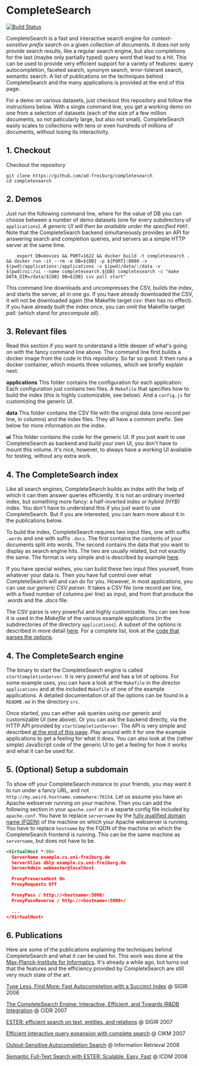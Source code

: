 # CompleteSearch

[![Build
Status](https://travis-ci.com/ad-freiburg/completesearch.svg?branch=master)](https://travis-ci.com/ad-freiburg/completesearch)

CompleteSearch is a fast and interactive search engine for *context-sensitive prefix search* on a given collection of documents.
It does not only provide search results, like a regular search engine,
but also completions for the last (maybe only partially typed) query word that lead to a hit.
This can be used to provide very efficient support for a variety of features:
query autocompletion, faceted search, synonym search, error-tolerant search, semantic search.
A list of publications on the techniques behind CompleteSearch and the many applications is provided at the end of this page.

For a demo on various datasets, just checkout this repository and follow the instructions below.
With a single command line, you get a working demo on one from a selection of datasets
(each of the size of a few million documents, so not paticularly large, but also not small).
CompleteSearch easily scales to collections with tens or even hundreds of millions of documents,
without losing its interactivity.

## 1. Checkout

Checkout the repository

    git clone https://github.com/ad-freiburg/completesearch
    cd completesearch

## 2. Demos

Just run the following command line, where for the value of DB you can choose
between a number of demo datasets (one for every subdirectory of `applications`).
*A generic UI will then be available under the specified `PORT`*.
Note that the CompleteSearch backend simultaneously provides an API for answering search and completion queries,
and servers as a simple HTTP server at the same time.

        export DB=movies && PORT=1622 && docker build -t completesearch . && docker run -it --rm -e DB=${DB} -p ${PORT}:8080 -v $(pwd)/applications:/applications -v $(pwd)/data/:/data -v $(pwd)/ui:/ui --name completesearch.${DB} completesearch -c "make DATA_DIR=/data/${DB} DB=${DB} csv pall start"

This command line downloads and uncompresses the CSV, builds the index, and starts the server, all in one go.
If you have already downloaded the CSV, it will not be downloaded again (the Makefile target *csv:* then has no effect).
If you have already built the index once, you can omit the Makefile target *pall:* (which stand for *precompute all*).

## 3. Relevant files

Read this section if you want to understand a little deeper of what's going on with the fancy command line above.
The command line first builds a docker image from the code in this repository.
So far so good.
It then runs a docker container, which mounts three volumes, which we briefly explain next:

**applications** This folder contains the configuration for each application.
Each configuration just contains two files.
A `Makefile` that specifies how to build the index (this is highly customizable, see below).
And a `config.js` for customizing the generic UI.

**data** This folder contains the CSV file with the original data (one record per line, in columns) and the index files.
They all have a common prefix. See below for more information on the index.

**ui** This folder contains the code for the generic UI.
If you just want to use CompleteSearch as backend and build your own UI,
you don't have to mount this volume.
It's nice, however, to always have a working UI available for testing, without any extra work.

## 4. The CompleteSearch index

Like all search engines, CompleteSearch builds an index with the help of which it can then answer queries efficiently.
It is not an ordinary inverted index, but something more fancy: a half-inverted index or *hybird (HYB)* index.
You don't have to understand this if you just want to use CompleteSearch.
But if you are interested, you can learn more about it in the publications below.

To build the index, CompleteSearch requires two input files, one with suffix `.words` and one with suffix `.docs`.
The first contains the contents of your documents split into words.
The second contains the data that you want to display as search engine hits.
The two are usually related, but not exactly the same.
The format is very simple and is described by example [here](https://ad-wiki.informatik.uni-freiburg.de/completesearch/QuickIntro).

If you have special wishes, you can build these two input files yourself, from whatever your data is.
Then you have full control over what CompleteSearch will and can do for you.
However, in most applications, you can use our *generic CSV parser*.
It takes a CSV file (one record per line, with a fixed number of columns per line) as input,
and from that produce the *.words* and the *.docs* file.

The CSV parse is very powerful and highly customizable.
You can see how it is used in the *Makefile* of the various example applications
(in the subdirectories of the directory `applications`).
A subset of the options is described in more detail [here](https://ad-wiki.informatik.uni-freiburg.de/completesearch/CsvParser).
For a complete list, look at the [code that parses the options](https://github.com/ad-freiburg/completesearch/blob/master/codebase/parser/CsvParserOptions.cpp).

## 4. The CompleteSearch engine

The binary to start the CompleteSearch engine is called `startCompletionServer`.
It is very powerful and has a lot of options.
For some example uses, you can have a look at the `Makefile` in the director
`applications` and at the included `Makefile` of one of the example applications.
A detailed documentation of all the options can be found in a `README.md` in the directory `src`.

Once started, you can either ask queries using our generic and customizable UI (see above).
Or you can ask the backend directly, via the HTTP API provided by `startCompletionServer`.
The API is very simple and described [at the end of this page](https://ad-wiki.informatik.uni-freiburg.de/completesearch/QuickIntro).
Play around with it for one the example applications to get a feeling for what it does.
You can also look at the (rather simple) JavaScript code of the generic UI
to get a feeling for how it works and what it can be used for.

## 5. (Optional) Setup a subdomain

To show off your CompleteSearch instance to your friends, you may want it to run
under a fancy URL, and not `http://my.weird.hostname.somewhere:76154`.
Let us assume you have an Apache webserver running on your machine.
Then you can add the following section in your `apache.conf` or in a separte
config file included by `apache.conf`.
You have to replace `servername` by the
[fully qualified domain name (FQDN)](https://en.wikipedia.org/wiki/Fully_qualified_domain_name) of the
machine on which your Apache webserver is running.
You have to replace `hostname` by the FQDN of the machine on which the CompleteSearch frontend is running.
This can be the same machine as `servername`, but does not have to be.

```xml
<VirtualHost *:80>
  ServerName example.cs.uni-freiburg.de
  ServerAlias dblp example.cs.uni-freiburg.de
  ServerAdmin webmaster@localhost

  ProxyPreserveHost On
  ProxyRequests Off

  ProxyPass / http://<hostname>:5000/
  ProxyPassReverse / http://<hostname>:5000>/

  ...
</VirtualHost>
```

## 6. Publications

Here are some of the publications explaining the techniques behind CompleteSearch and what it can be used for.
This work was done at the [Max-Planck-Institute for Informatics](https://www.mpi-inf.mpg.de/departments/algorithms-complexity).
It's already a while ago, but turns out that the features and the efficiency
provided by CompleteSearch are still very much state of the art.

[Type Less, Find More: Fast Autocompletion with a Succinct Index](https://www.researchgate.net/publication/47841931_Type_Less_Find_More_Fast_Autocompletion_Search_with_a_Succinct_Index) @ SIGIR 2006

[The CompleteSearch Engine: Interactive, Efficient, and Towards IR&DB Integration](http://cidrdb.org/cidr2007/papers/cidr07p09.pdf) @ CIDR 2007

[ESTER: efficient search on text, entities, and relations](http://researchgate.net/publication/47842303_ESTER_efficient_search_on_Text_Entities_and_Relations) @ SIGIR 2007

[Efficient interactive query expansion with complete search](https://dl.acm.org/doi/10.1145/1321440.1321560) @ CIKM 2007

[Output-Sensitive Autocompletion Search](https://link.springer.com/article/10.1007/s10791-008-9048-x) @ Information Retrieval 2008

[Semantic Full-Text Search with ESTER: Scalable, Easy, Fast](https://www.suchanek.name/work/publications/icdm2008.pdf) @ ICDM 2008 
